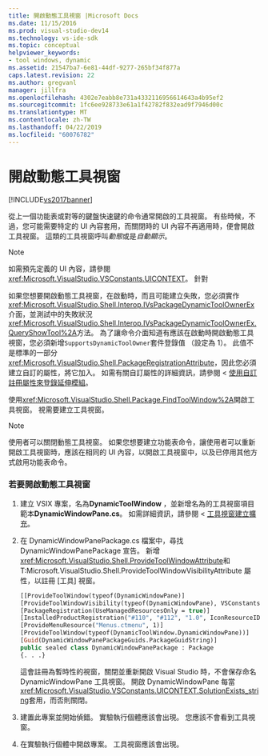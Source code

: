 ```yaml
---
title: 開啟動態工具視窗 |Microsoft Docs
ms.date: 11/15/2016
ms.prod: visual-studio-dev14
ms.technology: vs-ide-sdk
ms.topic: conceptual
helpviewer_keywords:
- tool windows, dynamic
ms.assetid: 21547ba7-6e81-44df-9277-265bf34f877a
caps.latest.revision: 22
ms.author: gregvanl
manager: jillfra
ms.openlocfilehash: 4302e7eabb8e731a4332116956614643a4b95ef2
ms.sourcegitcommit: 1fc6ee928733e61a1f42782f832ead9f7946d00c
ms.translationtype: MT
ms.contentlocale: zh-TW
ms.lasthandoff: 04/22/2019
ms.locfileid: "60076782"
---
```

# <a name="opening-a-dynamic-tool-window"></a>開啟動態工具視窗
[!INCLUDE[vs2017banner](../includes/vs2017banner.md)]

從上一個功能表或對等的鍵盤快速鍵的命令通常開啟的工具視窗。 有些時候，不過，您可能需要特定的 UI 內容套用，而關閉時的 UI 內容不再適用時，便會開啟工具視窗。 這類的工具視窗呼叫*動態*或是*自動顯示*。  
  
> [!NOTE]
>  如需預先定義的 UI 內容，請參閱<xref:Microsoft.VisualStudio.VSConstants.UICONTEXT>。 針對  
  
 如果您想要開啟動態工具視窗，在啟動時，而且可能建立失敗，您必須實作<xref:Microsoft.VisualStudio.Shell.Interop.IVsPackageDynamicToolOwnerEx>介面，並測試中的失敗狀況<xref:Microsoft.VisualStudio.Shell.Interop.IVsPackageDynamicToolOwnerEx.QueryShowTool%2A>方法。 為了讓命令介面知道有應該在啟動時開啟動態工具視窗，您必須新增`SupportsDynamicToolOwner`套件登錄值 （設定為 1）。 此值不是標準的一部分<xref:Microsoft.VisualStudio.Shell.PackageRegistrationAttribute>，因此您必須建立自訂的屬性，將它加入。 如需有關自訂屬性的詳細資訊，請參閱 <<c0> [ 使用自訂註冊屬性來登錄延伸模組](../misc/using-a-custom-registration-attribute-to-register-an-extension.md)。  
  
 使用<xref:Microsoft.VisualStudio.Shell.Package.FindToolWindow%2A>開啟工具視窗。 視需要建立工具視窗。  
  
> [!NOTE]
>  使用者可以關閉動態工具視窗。 如果您想要建立功能表命令，讓使用者可以重新開啟工具視窗時，應該在相同的 UI 內容，以開啟工具視窗中，以及已停用其他方式啟用功能表命令。  
  
### <a name="to-open-a-dynamic-tool-window"></a>若要開啟動態工具視窗  
  
1. 建立 VSIX 專案，名為**DynamicToolWindow** ，並新增名為的工具視窗項目範本**DynamicWindowPane.cs**。 如需詳細資訊，請參閱 <<c0> [ 工具視窗建立擴充](../extensibility/creating-an-extension-with-a-tool-window.md)。  
  
2. 在 DynamicWindowPanePackage.cs 檔案中，尋找 DynamicWindowPanePackage 宣告。 新增<xref:Microsoft.VisualStudio.Shell.ProvideToolWindowAttribute>和 T:Microsoft.VisualStudio.Shell.ProvideToolWindowVisibilityAttribute 屬性，以註冊 [工具] 視窗。  
  
    ```vb  
    [[ProvideToolWindow(typeof(DynamicWindowPane)]  
    [ProvideToolWindowVisibility(typeof(DynamicWindowPane), VSConstants.UICONTEXT.SolutionExists_string)]  
    [PackageRegistration(UseManagedResourcesOnly = true)]  
    [InstalledProductRegistration("#110", "#112", "1.0", IconResourceID = 400)] // Info on this package for Help/About  
    [ProvideMenuResource("Menus.ctmenu", 1)]  
    [ProvideToolWindow(typeof(DynamicToolWindow.DynamicWindowPane))]  
    [Guid(DynamicWindowPanePackageGuids.PackageGuidString)]  
    public sealed class DynamicWindowPanePackage : Package  
    {. . .}  
    ```  
  
     這會註冊為暫時性的視窗，關閉並重新開啟 Visual Studio 時，不會保存命名 DynamicWindowPane 工具視窗。 開啟 DynamicWindowPane 每當<xref:Microsoft.VisualStudio.VSConstants.UICONTEXT.SolutionExists_string>套用，而否則關閉。  
  
3. 建置此專案並開始偵錯。 實驗執行個體應該會出現。 您應該不會看到工具視窗。  
  
4. 在實驗執行個體中開啟專案。 工具視窗應該會出現。
